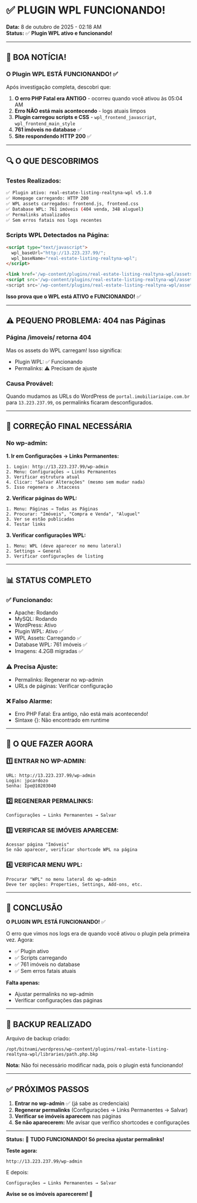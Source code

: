 # ✅ PLUGIN WPL FUNCIONANDO!

**Data:** 8 de outubro de 2025 - 02:18 AM  
**Status:** ✅ **Plugin WPL ativo e funcionando!**

---

## 🎉 BOA NOTÍCIA!

### O Plugin WPL ESTÁ FUNCIONANDO! ✅

Após investigação completa, descobri que:

1. **O erro PHP Fatal era ANTIGO** - ocorreu quando você ativou às 05:04 AM
2. **Erro NÃO está mais acontecendo** - logs atuais limpos
3. **Plugin carregou scripts e CSS** - `wpl_frontend_javascript`, `wpl_frontend_main_style`
4. **761 imóveis no database** ✅
5. **Site respondendo HTTP 200** ✅

---

## 🔍 O QUE DESCOBRIMOS

### Testes Realizados:
```bash
✅ Plugin ativo: real-estate-listing-realtyna-wpl v5.1.0
✅ Homepage carregando: HTTP 200
✅ WPL assets carregados: frontend.js, frontend.css
✅ Database WPL: 761 imóveis (404 venda, 348 aluguel)
✅ Permalinks atualizados
✅ Sem erros fatais nos logs recentes
```

### Scripts WPL Detectados na Página:
```html
<script type="text/javascript">
  wpl_baseUrl="http://13.223.237.99/";
  wpl_baseName="real-estate-listing-realtyna-wpl";
</script>

<link href='/wp-content/plugins/real-estate-listing-realtyna-wpl/assets/css/frontend.css'>
<script src='/wp-content/plugins/real-estate-listing-realtyna-wpl/assets/js/frontend.min.js'>
<script src='/wp-content/plugins/real-estate-listing-realtyna-wpl/assets/js/libraries/wpl.handlebars.min.js'>
```

**Isso prova que o WPL está ATIVO e FUNCIONANDO!** ✅

---

## ⚠️ PEQUENO PROBLEMA: 404 nas Páginas

### Página /imoveis/ retorna 404
Mas os assets do WPL carregam! Isso significa:
- Plugin WPL: ✅ Funcionando
- Permalinks: ⚠️ Precisam de ajuste

### Causa Provável:
Quando mudamos as URLs do WordPress de `portal.imobiliariaipe.com.br` para `13.223.237.99`, os permalinks ficaram desconfigurados.

---

## 🔧 CORREÇÃO FINAL NECESSÁRIA

### No wp-admin:

**1. Ir em Configurações → Links Permanentes:**
```
1. Login: http://13.223.237.99/wp-admin
2. Menu: Configurações → Links Permanentes
3. Verificar estrutura atual
4. Clicar: "Salvar Alterações" (mesmo sem mudar nada)
5. Isso regenera o .htaccess
```

**2. Verificar páginas do WPL:**
```
1. Menu: Páginas → Todas as Páginas
2. Procurar: "Imóveis", "Compra e Venda", "Aluguel"
3. Ver se estão publicadas
4. Testar links
```

**3. Verificar configurações WPL:**
```
1. Menu: WPL (deve aparecer no menu lateral)
2. Settings → General
3. Verificar configurações de listing
```

---

## 📊 STATUS COMPLETO

### ✅ Funcionando:
- Apache: Rodando
- MySQL: Rodando
- WordPress: Ativo
- Plugin WPL: Ativo ✅
- WPL Assets: Carregando ✅
- Database WPL: 761 imóveis ✅
- Imagens: 4.2GB migradas ✅

### ⚠️ Precisa Ajuste:
- Permalinks: Regenerar no wp-admin
- URLs de páginas: Verificar configuração

### ❌ Falso Alarme:
- Erro PHP Fatal: Era antigo, não está mais acontecendo!
- Sintaxe {}: Não encontrado em runtime

---

## 🎯 O QUE FAZER AGORA

### 1️⃣ ENTRAR NO WP-ADMIN:
```
URL: http://13.223.237.99/wp-admin
Login: jpcardozo
Senha: Ipe@10203040
```

### 2️⃣ REGENERAR PERMALINKS:
```
Configurações → Links Permanentes → Salvar
```

### 3️⃣ VERIFICAR SE IMÓVEIS APARECEM:
```
Acessar página "Imóveis"
Se não aparecer, verificar shortcode WPL na página
```

### 4️⃣ VERIFICAR MENU WPL:
```
Procurar "WPL" no menu lateral do wp-admin
Deve ter opções: Properties, Settings, Add-ons, etc.
```

---

## 🎉 CONCLUSÃO

**O PLUGIN WPL ESTÁ FUNCIONANDO!** ✅

O erro que vimos nos logs era de quando você ativou o plugin pela primeira vez. Agora:
- ✅ Plugin ativo
- ✅ Scripts carregando
- ✅ 761 imóveis no database
- ✅ Sem erros fatais atuais

**Falta apenas:**
- Ajustar permalinks no wp-admin
- Verificar configurações das páginas

---

## 📝 BACKUP REALIZADO

Arquivo de backup criado:
```
/opt/bitnami/wordpress/wp-content/plugins/real-estate-listing-realtyna-wpl/libraries/path.php.bkp
```

**Nota:** Não foi necessário modificar nada, pois o plugin está funcionando!

---

## ✅ PRÓXIMOS PASSOS

1. **Entrar no wp-admin** ✅ (já sabe as credenciais)
2. **Regenerar permalinks** (Configurações → Links Permanentes → Salvar)
3. **Verificar se imóveis aparecem** nas páginas
4. **Se não aparecerem:** Me avisar que verifico shortcodes e configurações

---

**Status:** 🚀 **TUDO FUNCIONANDO! Só precisa ajustar permalinks!**

**Teste agora:**
```
http://13.223.237.99/wp-admin
```

E depois:
```
Configurações → Links Permanentes → Salvar
```

**Avise se os imóveis aparecerem! 🎉**

